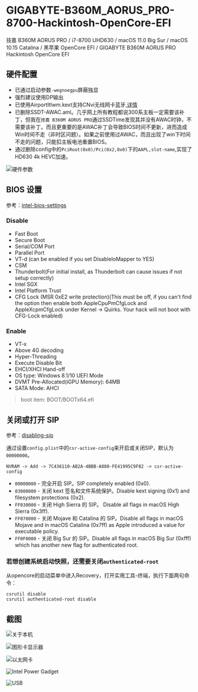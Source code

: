 # GIGABYTE-B360M_AORUS_PRO-8700-Hackintosh-OpenCore-EFI

技嘉 B360M AORUS PRO / i7-8700 UHD630 / macOS 11.0 Big Sur / macOS 10.15 Catalina / 黑苹果 OpenCore EFI / GIGABYTE B360M AORUS PRO Hackintosh OpenCore EFI

## 硬件配置

- 已通过启动参数`-wegnoegpu`屏蔽独显
- 强烈建议使用DP输出
- 已使用AirportItlwm.kext支持CNvi无线网卡蓝牙,[详情](https://github.com/OpenIntelWireless/itlwm)
- 已删除SSDT-AWAC.aml。几乎网上所有教程都说300系主板一定需要该补丁，但我在`技嘉 B360M AORUS PRO`通过SSDTime发现其并没有AWAC时钟，不需要该补丁。而且更重要的是AWAC补丁会导致BIOS时间不更新，进而造成Win时间不走（非时区问题）。如果之前使用过AWAC，而且出现了win下时间不走的问题，只能扣主板电池重置BIOS。
- 通过删除config中的`PciRoot(0x0)/Pci(0x2,0x0)`下的`AAPL,slot-name`,实现了HD630 4k HEVC加速。

![硬件参数](readme_images/硬件参数.png)

## BIOS 设置

参考：[intel-bios-settings](https://dortania.github.io/OpenCore-Install-Guide/config.plist/coffee-lake.html#intel-bios-settings)

### Disable

- Fast Boot
- Secure Boot
- Serial/COM Port
- Parallel Port
- VT-d (can be enabled if you set DisableIoMapper to YES)
- CSM
- Thunderbolt(For initial install, as Thunderbolt can cause issues if not setup correctly)
- Intel SGX
- Intel Platform Trust
- CFG Lock (MSR 0xE2 write protection)(This must be off, if you can't find the option then enable both AppleCpuPmCfgLock and AppleXcpmCfgLock under Kernel -> Quirks. Your hack will not boot with CFG-Lock enabled)

### Enable

- VT-x
- Above 4G decoding
- Hyper-Threading
- Execute Disable Bit
- EHCI/XHCI Hand-off
- OS type: Windows 8.1/10 UEFI Mode
- DVMT Pre-Allocated(iGPU Memory): 64MB
- SATA Mode: AHCI

> boot item: BOOT/BOOTx64.efi

## 关闭或打开 SIP

参考：[disabling-sip](https://dortania.github.io/OpenCore-Install-Guide/troubleshooting/extended/post-issues.html#disabling-sip)

通过设置`config.plist`中的`csr-active-config`来开启或关闭SIP，默认为`00000000`。

```shell
NVRAM -> Add -> 7C436110-AB2A-4BBB-A880-FE41995C9F82 -> csr-active-config
```

- `00000000` - 完全开启 SIP。SIP completely enabled (0x0).
- `03000000` - 关闭 kext 签名和文件系统保护。Disable kext signing (0x1) and filesystem protections (0x2).
- `FF030000` - 关闭 High Sierra 的 SIP。 Disable all flags in macOS High Sierra (0x3ff).
- `FF070000` - 关闭 Mojave 和 Catalina 的 SIP。Disable all flags in macOS Mojave and in macOS Catalina (0x7ff) as Apple introduced a value for executable policy.
- `FF0F0000` - 关闭 Big Sur 的 SIP。Disable all flags in macOS Big Sur (0xfff) which has another new flag for authenticated root.

### 若想创建系统启动快照，还需要关闭`authenticated-root`

从opencore的启动菜单中进入Recovery，打开实用工具-终端，执行下面两句命令：

```shell
csrutil disable
csrutil authenticated-root disable
```

## 截图

![关于本机](images/../readme_images/关于本机.png)

![图形卡显示器](images/../readme_images/图形卡显示器.png)

![以太网卡](images/../readme_images/网络.png)

![Intel Power Gadget](images/../readme_images/Intel%20Power%20Gadget.png)

![USB](images/../readme_images/USB.png)

